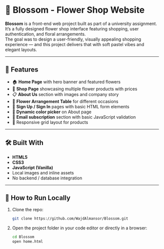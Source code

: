 # 🌸 Blossom - Flower Shop Website

**Blossom** is a front-end web project built as part of a university assignment.  
It’s a fully designed flower shop interface featuring shopping, user authentication, and floral arrangements.  
The goal was to design a user-friendly, visually appealing shopping experience — and this project delivers that with soft pastel vibes and elegant layouts.

---

## 🧩 Features

- 🏠 **Home Page** with hero banner and featured flowers  
- 💐 **Shop Page** showcasing multiple flower products with prices  
- 📋 **About Us** section with images and company story  
- 🧾 **Flower Arrangement Table** for different occasions  
- 🔐 **Sign Up / Sign In** pages with basic HTML form elements  
- 🎨 **Dynamic color picker** on About page  
- 📩 **Email subscription** section with basic JavaScript validation  
- 📱 Responsive grid layout for products

---

## 🛠 Built With

- **HTML5**  
- **CSS3**  
- **JavaScript (Vanilla)**  
- Local images and inline assets  
- No backend / database integration

---

## 🚀 How to Run Locally

1. Clone the repo:
   ```bash
   git clone https://github.com/WajdAlmansor/Blossom.git
2. Open the project folder in your code editor or directly in a browser:
   ```bash
   cd Blossom
   open home.html

